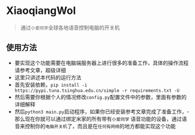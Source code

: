 # XiaoqiangWol

> 通过`小爱同学`全球各地语音控制电脑的开关机

## 使用方法

- 要实现这个功能需要在电脑端服务器上进行很多的准备工作，具体的操作流程请参考文章，超级详细
- 这里只讲述本代码的运行方法
- 首先安装依赖，`pip install -i https://pypi.tuna.tsinghua.edu.cn/simple -r requirements.txt -U`
- 然后需要你根据个人的情况修改`config.py`配置文件中的参数，里面有参数的详细解释
- 然后`python3 main.py`启动程序，如果你已经安装参考文章完成了准备工作，- 那么现在你就可以通过绑定米家的所有带有`小爱同学`
  语音功能的设备，通过语音来控制你的`电脑开关机`了，而且是在`任何有网络`的地方都能实现这个功能